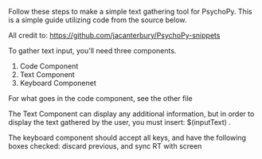 Follow these steps to make a simple text gathering tool for PsychoPy. This is a simple guide utilizing code from the source below.

All credit to: https://github.com/jacanterbury/PsychoPy-snippets

To gather text input, you'll need three components.
1) Code Component
2) Text Component
3) Keyboard Componenet


For what goes in the code component, see the other file

The Text Component can display any additional information, but in order to display the text gathered by the user, you must insert:
$(inputText) .

The keyboard component should accept all keys, and have the following boxes checked: discard previous, and sync RT with screen

